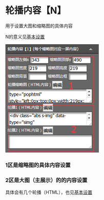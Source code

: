 # 轮播内容【N】

用于设置大图和缩略图的具体内容

N的意义见[基本设置](/wang-dian-xiu-zu-jian-shuo-ming/ren-yi-lun-bo/ji-ben-she-zhi.md)

![](/assets/imSErt.png)

### 1区是缩略图的具体内容设置

### 2区是大图（主展示）的的内容设置

具体会有几个轮播（HTML），也见[基本设置](/wang-dian-xiu-zu-jian-shuo-ming/ren-yi-lun-bo/ji-ben-she-zhi.md)



